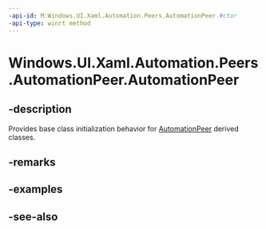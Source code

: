 ```yaml
---
-api-id: M:Windows.UI.Xaml.Automation.Peers.AutomationPeer.#ctor
-api-type: winrt method
---
```


<!-- Method syntax
protected AutomationPeer()
-->

# Windows.UI.Xaml.Automation.Peers.AutomationPeer.AutomationPeer

## -description
Provides base class initialization behavior for [AutomationPeer](automationpeer.md) derived classes.


## -remarks

## -examples

## -see-also
